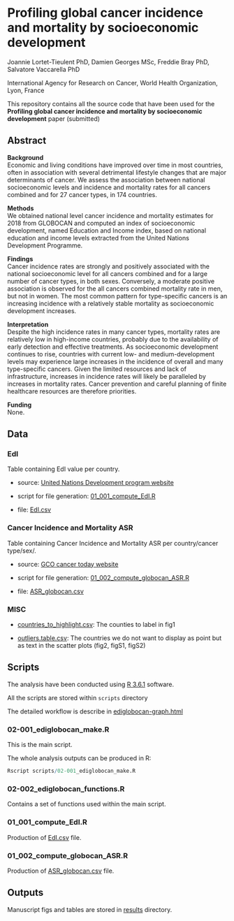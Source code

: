 # Profiling global cancer incidence and mortality by socioeconomic development

Joannie Lortet-Tieulent PhD, Damien Georges MSc, Freddie Bray PhD, Salvatore Vaccarella PhD

International Agency for Research on Cancer, World Health Organization, Lyon, France

This repository contains all the source code that have been used for the **Profiling global cancer incidence and mortality by socioeconomic development** paper (submitted)

## Abstract

**Background**  
Economic and living conditions have improved over time in most countries, often in association with several detrimental lifestyle changes that are major determinants of cancer. We assess the association between national socioeconomic levels and incidence and mortality rates for all cancers combined and for 27 cancer types, in 174 countries.

**Methods**  
We obtained national level cancer incidence and mortality estimates for 2018 from GLOBOCAN and computed an index of socioeconomic development, named Education and Income index, based on national education and income levels extracted from the United Nations Development Programme.

**Findings**  
Cancer incidence rates are strongly and positively associated with the national socioeconomic level for all cancers combined and for a large number of cancer types, in both sexes. Conversely, a moderate positive association is observed for the all cancers combined mortality rate in men, but not in women. The most common pattern for type-specific cancers is an increasing incidence with a relatively stable mortality as socioeconomic development increases.

**Interpretation**   
Despite the high incidence rates in many cancer types, mortality rates are relatively low in high-income countries, probably due to the availability of early detection and effective treatments. As socioeconomic development continues to rise, countries with current low- and medium-development levels may experience large increases in the incidence of overall and many type-specific cancers. Given the limited resources and lack of infrastructure, increases in incidence rates will likely be paralleled by increases in mortality rates. Cancer prevention and careful planning of finite healthcare resources are therefore priorities.

**Funding**   
None.

## Data 

### EdI

Table containing EdI value per country.

- source: [United Nations Development program website](http://hdr.undp.org/en/data)

- script for file generation: [01_001_compute_EdI.R](scripts/01_002_compute_EdI.R)

- file: [EdI.csv](data/EdI.csv)


### Cancer Incidence and Mortality ASR

Table containing Cancer Incidence and Mortality ASR per country/cancer type/sex/.

- source: [GCO cancer today website](https://gco.iarc.fr/today/home)

- script for file generation: [01_002_compute_globocan_ASR.R](scripts/01_002_compute_globocan_ASR.R)

- file: [ASR_globocan.csv](data/ASR_globocan.csv)


### MISC

- [countries_to_highlight.csv](data/countries_to_highlight.csv): The counties to label in fig1

- [outliers.table.csv](data/outliers.table.csv): The countries we do not want to display as point but as text in the scatter plots (fig2, figS1, figS2)

## Scripts

The analysis have been conducted using [R 3.6.1](https://cran.r-project.org/) software.

All the scripts are stored within `scripts` directory

The detailed workflow is describe in [ediglobocan-graph.html](docs/ediglobocan-graph.html)

### 02-001_ediglobocan_make.R

This is the main script.

The whole analysis outputs can be produced in R:

```R
Rscript scripts/02-001_ediglobocan_make.R
```

### 02-002_ediglobocan_functions.R

Contains a set of functions used within the main script.


### 01_001_compute_EdI.R

Production of [EdI.csv](data/EdI.csv) file.

### 01_002_compute_globocan_ASR.R

Production of [ASR_globocan.csv](data/ASR_globocan.csv) file.

## Outputs

Manuscript figs and tables are stored in [results](results) directory.


